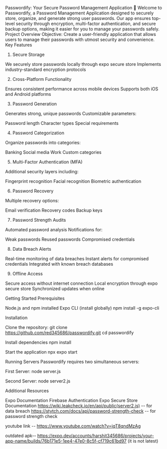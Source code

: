 Passwordify: Your Secure Password Management Application 👋
Welcome to Passwordify, a Password Management Application designed to securely store, organize, and generate strong user passwords. Our app ensures top-level security through encryption, multi-factor authentication, and secure backup options, making it easier for you to manage your passwords safely.
Project Overview
Objective:
Create a user-friendly application that allows users to manage their passwords with utmost security and convenience.
Key Features
1. Secure Storage

We securely store passwords locally through expo secure store
Implements industry-standard encryption protocols

2. Cross-Platform Functionality

Ensures consistent performance across mobile devices
Supports both iOS and Android platforms

3. Password Generation

Generates strong, unique passwords
Customizable parameters:

Password length
Character types
Special requirements



4. Password Categorization

Organize passwords into categories:

Banking
Social media
Work
Custom categories



5. Multi-Factor Authentication (MFA)

Additional security layers including:

Fingerprint recognition
Facial recognition
Biometric authentication



6. Password Recovery

Multiple recovery options:

Email verification
Recovery codes
Backup keys



7. Password Strength Audits

Automated password analysis
Notifications for:

Weak passwords
Reused passwords
Compromised credentials



8. Data Breach Alerts

Real-time monitoring of data breaches
Instant alerts for compromised credentials
Integrated with known breach databases

9. Offline Access

Secure access without internet connection
Local encryption through expo secure store
Synchronized updates when online

Getting Started
Prerequisites

Node.js and npm installed
Expo CLI (install globally)
npm install -g expo-cli

Installation

Clone the repository:
git clone https://github.com/red345686/passwordify.git
cd passwordify

Install dependencies
npm install

Start the application
npx expo start


Running Servers
Passwordify requires two simultaneous servers:

First Server:
node server.js

Second Server:
node server2.js


Additional Resources

Expo Documentation
Firebase Authentication
Expo Secure Store Documentation
https://wiki.leakcheck.io/en/api/public(server2.js) -- for data breach
https://stytch.com/docs/api/password-strength-check -- for password strength check 

youtube link -- https://www.youtube.com/watch?v=jqT8qndMzAg



outdated apk-- https://expo.dev/accounts/harshit345686/projects/your-app-name/builds/76b171e5-1ee4-47e0-8c5f-cf719c61bd97   (it is not latest)

